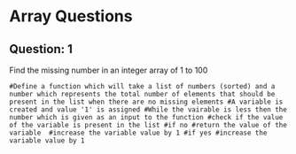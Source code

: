 # Array Questions
## Question: 1
Find the missing number in an integer array of 1 to 100


`#Define a function which will take a list of numbers (sorted) and a number which represents the total number of elements that should be present in the list when there are no missing elements
    #A variable is created and value '1' is assigned
    #While the vairable is less then the number which is given as an input to the function
        #check if the value of the variable is present in the list
        #if no
            #return the value of the variable 
            #increase the variable value by 1
        #if yes
            #increase the variable value by 1
`


